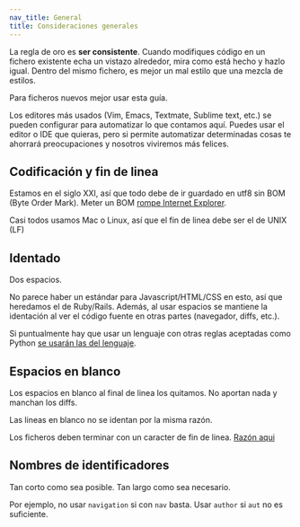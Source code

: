 ```yaml
---
nav_title: General
title: Consideraciones generales
---
```


La regla de oro es **ser consistente**. Cuando modifiques código en un fichero existente echa un vistazo
alrededor, mira como está hecho y hazlo igual. Dentro del mismo fichero, es mejor un mal estilo que una
mezcla de estilos.

Para ficheros nuevos mejor usar esta guía.

Los editores más usados (Vim, Emacs, Textmate, Sublime text, etc.) se pueden configurar para automatizar
lo que contamos aquí. Puedes usar el editor o IDE que quieras, pero si permite automatizar determinadas
cosas te ahorrará preocupaciones y nosotros viviremos más felices.

## Codificación y fin de linea

Estamos en el siglo XXI, así que todo debe de ir guardado en utf8 sin BOM (Byte Order Mark). Meter un
BOM [rompe Internet Explorer](http://stackoverflow.com/a/5063836/508684).

Casi todos usamos Mac o Linux, así que el fin de linea debe ser el de UNIX (LF)

## Identado

Dos espacios.

No parece haber un estándar para Javascript/HTML/CSS en esto, así que heredamos el de Ruby/Rails.
Además, al usar espacios se mantiene la identación al ver el código fuente en otras partes (navegador,
diffs, etc.).

Si puntualmente hay que usar un lenguaje con otras reglas aceptadas como Python
[se usarán las del lenguaje](http://www.python.org/dev/peps/pep-0008/#code-lay-out).

## Espacios en blanco

Los espacios en blanco al final de linea los quitamos. No aportan nada y manchan los diffs.

Las lineas en blanco no se identan por la misma razón.

Los ficheros deben terminar con un caracter de fin de linea. [Razón aqui](http://stackoverflow.com/q/729692/508684)

## Nombres de identificadores

Tan corto como sea posible. Tan largo como sea necesario.

Por ejemplo, no usar `navigation` si con `nav` basta. Usar `author` si `aut` no es suficiente.
